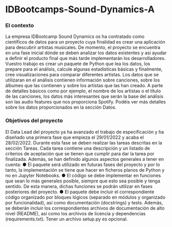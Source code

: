 # IDBootcamps-Sound-Dynamics-A

### El contexto
La empresa IDBootcamp Sound Dynamics os ha contratado como científicos de datos para un proyecto cuya finalidad es crear una aplicación para descubrir artistas musicales. De momento, el proyecto se encuentra en una fase inicial dónde se deben analizar los datos existentes y así ayudar a definir el producto final que más tarde implementarán los desarrolladores. Vuestro trabajo es crear un paquete de Python que lea los datos, los prepare para el análisis, calcule algunas estadísticas básicas y finalmente, cree visualizaciones para comparar diferentes artistas.
Los datos que se utilizaran en el análisis contienen información sobre canciones, sobre los álbumes que las contienen y sobre los artistas que las han creado. A parte de detalles básicos como por ejemplo, el nombre de los artistas o el título de las canciones, los datos más interesantes que serán la base del análisis son las audio features que nos proporciona
Spotify. Podéis ver más detalles sobre los datos proporcionados en la sección Datos.

### Objetivos del proyecto
El Data Lead del proyecto ya ha avanzado el trabajo de especificación y ha diseñado una primera fase que empieza el 29/01/2022 y acaba el 28/02/2022. Durante esta fase se deben realizar las tareas descritas en la sección Tareas. Cada tarea contiene una descripción y un listado de criterios de aceptación que se tienen que cumplir para dar la tarea por finalizada. Además, se han definido algunos aspectos generales a tener en cuenta:
● El paquete será utilizado en futuras fases del proyecto y por lo tanto, la
implementación se tiene que hacer en ficheros planos de Python y no en Jupyter Notebooks.
● El código se debe implementar en funciones que sean lo más generales posible, siempre que esto sea posible y tenga sentido. De esta manera, dichas funciones se podrán utilizar en fases posteriores del proyecto.
● El paquete debe incluir el correspondiente código organizado por bloques lógicos (separado en módulos y organizado por funcionalidad), así como documentación (docstrings) y tests. Además, se deberán incluir los correspondientes archivos de documentación de alto nivel (README), así como los archivos de licencia y dependencias (requirements.txt). Tener un archivo setup.py es opcional.
